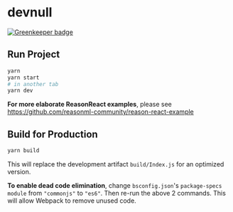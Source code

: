 # devnull

[![Greenkeeper badge](https://badges.greenkeeper.io/hyldmo/reason-react-starter.svg)](https://greenkeeper.io/)

## Run Project

```sh
yarn
yarn start
# in another tab
yarn dev
```

**For more elaborate ReasonReact examples**, please see https://github.com/reasonml-community/reason-react-example

## Build for Production

```sh
yarn build
```

This will replace the development artifact `build/Index.js` for an optimized version.

**To enable dead code elimination**, change `bsconfig.json`'s `package-specs` `module` from `"commonjs"` to `"es6"`. Then re-run the above 2 commands. This will allow Webpack to remove unused code.

